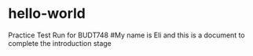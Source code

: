 # hello-world
Practice Test Run for BUDT748
#My name is Eli and this is a document to complete the introduction stage
